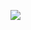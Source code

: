 <img 
   align="right" 
   style="pointer-events:none;" 
   src="https://github-readme-stats.vercel.app/api?username=L7ml&show_icons=true&icon_color=E65A65&text_color=adbac7&bg_color=2d333b&hide_title=true&hide_border=true" 
/>
